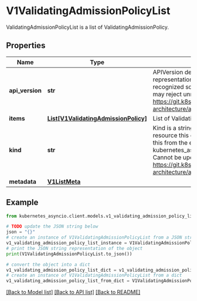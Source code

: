 # V1ValidatingAdmissionPolicyList

ValidatingAdmissionPolicyList is a list of ValidatingAdmissionPolicy.

## Properties

Name | Type | Description | Notes
------------ | ------------- | ------------- | -------------
**api_version** | **str** | APIVersion defines the versioned schema of this representation of an object. Servers should convert recognized schemas to the latest internal value, and may reject unrecognized values. More info: https://git.k8s.io/community/contributors/devel/sig-architecture/api-conventions.md#resources | [optional] 
**items** | [**List[V1ValidatingAdmissionPolicy]**](V1ValidatingAdmissionPolicy.md) | List of ValidatingAdmissionPolicy. | 
**kind** | **str** | Kind is a string value representing the REST resource this object represents. Servers may infer this from the endpoint the kubernetes_asyncio.client submits requests to. Cannot be updated. In CamelCase. More info: https://git.k8s.io/community/contributors/devel/sig-architecture/api-conventions.md#types-kinds | [optional] 
**metadata** | [**V1ListMeta**](V1ListMeta.md) |  | [optional] 

## Example

```python
from kubernetes_asyncio.client.models.v1_validating_admission_policy_list import V1ValidatingAdmissionPolicyList

# TODO update the JSON string below
json = "{}"
# create an instance of V1ValidatingAdmissionPolicyList from a JSON string
v1_validating_admission_policy_list_instance = V1ValidatingAdmissionPolicyList.from_json(json)
# print the JSON string representation of the object
print(V1ValidatingAdmissionPolicyList.to_json())

# convert the object into a dict
v1_validating_admission_policy_list_dict = v1_validating_admission_policy_list_instance.to_dict()
# create an instance of V1ValidatingAdmissionPolicyList from a dict
v1_validating_admission_policy_list_from_dict = V1ValidatingAdmissionPolicyList.from_dict(v1_validating_admission_policy_list_dict)
```
[[Back to Model list]](../README.md#documentation-for-models) [[Back to API list]](../README.md#documentation-for-api-endpoints) [[Back to README]](../README.md)


